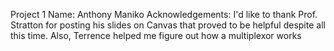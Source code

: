 Project 1
Name: Anthony Maniko 
Acknowledgements: I'd like to thank Prof. Stratton for posting his slides on Canvas that proved to be helpful 
despite all this time. Also, Terrence helped me figure out how a multiplexor works 